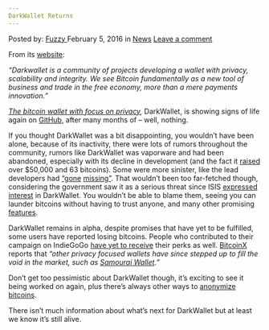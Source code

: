 ```yaml
---
DarkWallet Returns
---
```

<article class="post-listing post-13156 post type-post status-publish format-standard hentry category-news tag-darkwallet tag-returns">
    <div class="post-inner">
    <p class="post-meta">
    <span>Posted by: <a href="https://www.deepdotweb.com/author/fuzzy/" title="">Fuzzy </a></span>
    <span>February 5, 2016</span>
    <span>in <a href="https://www.deepdotweb.com/category/news/" rel="category tag">News</a></span>
    <span><a href="https://www.deepdotweb.com/2016/02/05/darkwallet-returns/#respond">Leave a comment</a></span>
    </p>
    <div class="clear"></div>
    <div class="entry">
    <p>From its <a href="https://www.darkwallet.is/">website</a>:</p>
    <p><em>“Darkwallet is a community of projects developing a wallet with privacy, scalability and integrity. We see Bitcoin fundamentally as a new tool of business and trade in the free economy, more than a mere payments innovation.”</em></p>
    <p><a href="https://wiki.unsystem.net/en/index.php/Darkwallet"><em>The bitcoin wallet with focus on privacy</em></a><em>, </em>DarkWallet, is showing signs of life again on <a href="https://github.com/darkwallet/darkwallet/commits/develop">GitHub</a>, after many months of – well, nothing.</p>
    <p>If you thought DarkWallet was a bit disappointing, you wouldn&#8217;t have been alone, because of its inactivity, there were lots of rumors throughout the community, rumors like DarkWallet was vaporware and had been abandoned, especially with its decline in development (and the fact it <a href="https://www.indiegogo.com/projects/bitcoin-dark-wallet">raised</a> over $50,000 and 63 bitcoins). Some were more sinister, like the lead developers had <a href="https://www.reddit.com/r/Bitcoin/comments/35brqp/is_darkwallet_a_dead_project_lead_dev_has_gone/">“gone</a> <a href="https://www.reddit.com/r/Bitcoin/comments/3vce7t/amir_taaki_lead_dev_on_darkwallet_is_missing/">missing”</a>. That wouldn&#8217;t been too far-fetched though, considering the government saw it as a serious threat since ISIS <a href="http://www.businessinsider.com/isis-supporter-outlines-how-to-support-terror-group-with-bitcoin-2014-7">expressed interest</a> in DarkWallet. You wouldn&#8217;t be able to blame them, seeing you can launder bitcoins without having to trust anyone, and many other promising <a href="https://wiki.unsystem.net/en/index.php/DarkWallet/Overview">features</a>.</p>
    <p>DarkWallet remains in alpha, despite promises that have yet to be fulfilled, some users have reported losing bitcoins. People who contributed to their campaign on IndieGoGo <a href="https://forum.unsystem.net/t/dark-wallet-indiegogo/583">have yet to receive</a> their perks as well. <a href="http://bitcoinx.io/news/articles/darkwallet-development-resumes-on-privacy-focused-bitcoin-wallet-as-lead-developer-returns-from-hiatus/">BitcoinX</a> reports that <em>“other privacy focused wallets have since stepped up to fill the void in the market, such as </em><a href="http://bitcoinx.io/wallets/samourai-wallet/"><em>Samourai Wallet</em></a><em>.”</em></p>
    <p>Don&#8217;t get too pessimistic about DarkWallet though, it&#8217;s exciting to see it being worked on again, plus there&#8217;s always other ways to <a href="https://en.bitcoin.it/wiki/Anonymity">anonymize bitcoins</a>.</p>
    <p>There isn&#8217;t much information about what&#8217;s next for DarkWallet but at least we know it&#8217;s still alive.</p>
    </div>
    <span style="display:none"><a href="https://www.deepdotweb.com/tag/darkwallet/" rel="tag">darkwallet</a> <a href="https://www.deepdotweb.com/tag/returns/" rel="tag">returns</a></span> <span style="display:none" class="updated">2016-02-05</span>
    <div style="display:none" class="vcard author" itemprop="author" itemscope itemtype="http://schema.org/Person"><strong class="fn" itemprop="name"><a href="https://www.deepdotweb.com/author/fuzzy/" title="Posts by Fuzzy" rel="author">Fuzzy</a></strong></div>
    </div>
</article>


